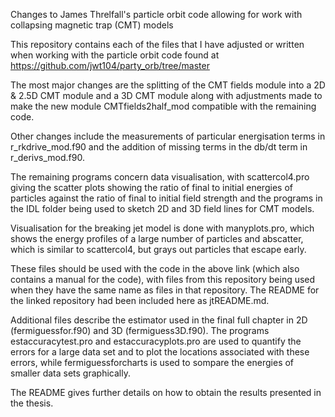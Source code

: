 Changes to James Threlfall's particle orbit code allowing for work with collapsing magnetic trap (CMT) models

This repository contains each of the files that I have adjusted or written when working with the particle orbit code found at https://github.com/jwt104/party_orb/tree/master

The most major changes are the splitting of the CMT fields module into a 2D & 2.5D CMT module and a 3D CMT module along with adjustments made to make the new module CMTfields2half_mod compatible with the remaining code.

Other changes include the measurements of particular energisation terms in r_rkdrive_mod.f90 and the addition of missing terms in the db/dt term in r_derivs_mod.f90.

The remaining programs concern data visualisation, with scattercol4.pro giving the scatter plots showing the ratio of final to initial energies of particles against the ratio of final to initial field strength and the programs in the IDL folder being used to sketch 2D and 3D field lines for CMT models.

Visualisation for the breaking jet model is done with manyplots.pro, which shows the energy profiles of a large number of particles and abscatter, which is similar to scattercol4, but grays out particles that escape early.

These files should be used with the code in the above link (which also contains a manual for the code), with files from this repository being used when they have the same name as files in that repository. The README for the linked repository had been included here as jtREADME.md.

Additional files describe the estimator used in the final full chapter in 2D (fermiguessfor.f90) and 3D (fermiguess3D.f90). The programs estaccuracytest.pro and estaccuracyplots.pro are used to quantify the errors for a large data set and to plot the locations associated with these errors, while fermiguessforcharts is used to sompare the energies of smaller data sets graphically.

The README gives further details on how to obtain the results presented in the thesis.
